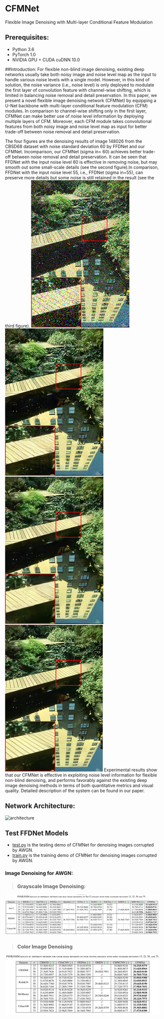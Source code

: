 # CFMNet
 Flexible Image Denoising with Multi-layer Conditional Feature Modulation

## Prerequisites:
* Python 3.6
* PyTorch 1.0
* NVIDIA GPU + CUDA cuDNN 10.0

##Introduction:
For flexible non-blind image denoising, existing deep networks usually take both noisy image and noise level map as the input to handle various noise levels with a single model. However, in this kind of solution, the noise variance (i.e., noise level) is only deployed to modulate the first layer of convolution feature with channel-wise shifting, which is limited in balancing noise removal and detail preservation. In this paper, we present a novel flexible image denoising network (CFMNet) by equipping a U-Net backbone with multi-layer conditional feature modulation (CFM) modules. 
In comparison to channel-wise shifting only in the first layer, CFMNet can make better use of noise level information by deploying multiple layers of CFM. Moreover, each CFM module takes convolutional features from both noisy image and noise level map as input for better trade-off between noise removal and detail preservation. 

The four figures are the denoising results of image 148026 from the CBSD68 dataset with noise standard deviation 60 by FFDNet and our CFMNet. Incomparison, our CFMNet (sigma in= 60) achieves better trade-off between noise removal and detail preservation.
It can be seen that FFDNet with the input noise level 60 is effective in removing noise, but may smooth out some small-scale details (see the second figure).In comparison, FFDNet with the input noise level 55, i.e., FFDNet (sigma in=55), can preserve more details but some noise is still retained in the result (see the third figure).
![a](https://github.com/dujiazhi/CFMNet/blob/master/figures/noisy60.png)
![b](https://github.com/dujiazhi/CFMNet/blob/master/figures/ffdnet_5560.png) 
![c](https://github.com/dujiazhi/CFMNet/blob/master/figures/ffdnet_6060.png) 
![d](https://github.com/dujiazhi/CFMNet/blob/master/figures/CFMNet60.png) 
Experimental results show that our CFMNet is effective in exploiting noise level information for flexible non-blind denoising, and performs favorably against the existing deep image denoising methods in terms of both quantitative metrics and visual quality.
Detailed description of the system can be found in our paper.

## Network Architecture:
![architecture]( https://github.com/dujiazhi/CFMNet/blob/master/figures/CFMNet.png)  
## Test FFDNet Models
* [test.py]( https://github.com/dujiazhi/CFMNet/blob/master/test.py) is the testing demo of CFMNet for denoising images corrupted by AWGN.
* [train.py]( https://github.com/dujiazhi/CFMNet/blob/master/train.py) is the training demo of CFMNet for denoising images corrupted by AWGN.

### Image Denoising for AWGN:
>### Grayscale Image Denoising:
![d](https://github.com/dujiazhi/CFMNet/blob/master/figures/gray.png) 

>### Color Image Denoising
![d](https://github.com/dujiazhi/CFMNet/blob/master/figures/rgb.png) 





